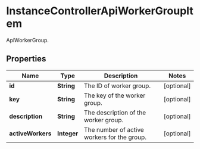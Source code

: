 

# InstanceControllerApiWorkerGroupItem

ApiWorkerGroup.

## Properties

| Name | Type | Description | Notes |
|------------ | ------------- | ------------- | -------------|
|**id** | **String** | The ID of worker group. |  [optional] |
|**key** | **String** | The key of the worker group. |  [optional] |
|**description** | **String** | The description of the worker group. |  [optional] |
|**activeWorkers** | **Integer** | The number of active workers for the group. |  [optional] |



